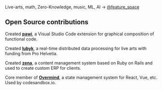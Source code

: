 Live-arts, math, Zero-Knowledge, music, ML, AI -> [@feature_space](https://twitter.com/feature_space)

## Open Source contributions

Created **[pawi](https://github.com/pawijs/pawi)**, a Visual Studio Code extension for graphical composition of functional code.

Created **[lubyk](https://github.com/lubyk)**, a real-time distributed data processing for live arts with funding from Pro Helvetia.

Created **[zena](https://github.com/zena)**, a content management system based on Ruby on Rails and used to create custom ERP for clients.

Core member of **[Overmind](https://github.com/cerebral/overmind)**, a state management system for React, Vue, etc. Used by codesandbox.io.
